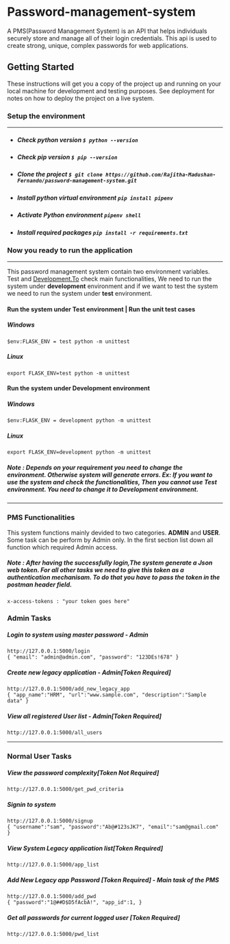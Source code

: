 <h1 class="code-line" data-line-start=0 data-line-end=1 ><a id="Passwordmanagementsystem_0"></a>Password-management-system</h1> <p class="has-line-data" data-line-start="1" data-line-end="2">A PMS(Password Management System) is an API that helps individuals securely store and manage all of their login credentials. This api is used to create strong, unique, complex passwords for web applications.</p> <h2 class="code-line" data-line-start=3 data-line-end=4 ><a id="Getting_Started_3"></a>Getting Started</h2> <p class="has-line-data" data-line-start="4" data-line-end="5">These instructions will get you a copy of the project up and running on your local machine for development and testing purposes. See deployment for notes on how to deploy the project on a live system.</p> <h3 class="code-line" data-line-start=6 data-line-end=7 ><a id="Setup_the_environment_6"></a>Setup the environment</h3> <hr> <ul> <li class="has-line-data" data-line-start="11" data-line-end="12"> <h5 class="code-line" data-line-start=11 data-line-end=12 ><a id="Check_python_version__python_version_11"></a>Check python version <code>$ python --version</code></h5> </li> <li class="has-line-data" data-line-start="12" data-line-end="13"> <h5 class="code-line" data-line-start=12 data-line-end=13 ><a id="Check_pip_version__pip_version_12"></a>Check pip version <code>$ pip --version</code></h5> </li> <li class="has-line-data" data-line-start="13" data-line-end="14"> <h5 class="code-line" data-line-start=13 data-line-end=14 ><a id="Clone_the_project__git_clone_httpsgithubcomRajithaMadushanFernandopasswordmanagementsystemgit_13"></a>Clone the project <code>$ git clone https://github.com/Rajitha-Madushan-Fernando/password-management-system.git</code></h5> </li> <li class="has-line-data" data-line-start="14" data-line-end="15"> <h5 class="code-line" data-line-start=14 data-line-end=15 ><a id="Install_python_virtual_environment_pip_install_pipenv_14"></a>Install python virtual environment <code>pip install pipenv</code></h5> </li> <li class="has-line-data" data-line-start="15" data-line-end="16"> <h5 class="code-line" data-line-start=15 data-line-end=16 ><a id="Activate_Python_environment_pipenv_shell_15"></a>Activate Python environment <code>pipenv shell</code></h5> </li> <li class="has-line-data" data-line-start="16" data-line-end="18"> <h5 class="code-line" data-line-start=16 data-line-end=17 ><a id="Install_required_packages__pip_install_r_requirementstxt_16"></a>Install required packages <code>pip install -r requirements.txt</code></h5> </li> </ul> <h3 class="code-line" data-line-start=18 data-line-end=19 ><a id="Now_you_ready_to_run_the_application_18"></a>Now you ready to run the application</h3> <hr> <p class="has-line-data" data-line-start="21" data-line-end="22">This password management system contain two environment variables. Test and <a href="http://Development.To">Development.To</a> check main functionalities, We need to run the system under <strong>development</strong> environment and if we want to test the system we need to run the system under <strong>test</strong> environment.</p> <h4 class="code-line" data-line-start=23 data-line-end=24 ><a id="Run_the_system_under_Test_environment__Run_the_unit_test_cases_23"></a>Run the system under Test environment | Run the unit test cases</h4> <h5 class="code-line" data-line-start=24 data-line-end=25 ><a id="Windows_24"></a>Windows</h5> <pre><code>$env:FLASK_ENV = test python -m unittest </code></pre> <h5 class="code-line" data-line-start=27 data-line-end=28 ><a id="Linux_27"></a>Linux</h5> <pre><code>export FLASK_ENV=test python -m unittest </code></pre> <h4 class="code-line" data-line-start=31 data-line-end=32 ><a id="Run_the_system_under_Development_environment_31"></a>Run the system under Development environment</h4> <h5 class="code-line" data-line-start=32 data-line-end=33 ><a id="Windows_32"></a>Windows</h5> <pre><code>$env:FLASK_ENV = development python -m unittest </code></pre> <h5 class="code-line" data-line-start=35 data-line-end=36 ><a id="Linux_35"></a>Linux</h5> <pre><code>export FLASK_ENV=development python -m unittest </code></pre> <h5 class="code-line" data-line-start=39 data-line-end=40 ><a id="Note__Depends_on_your_requirement_you_need_to_change_the_environment_Otherwise_system_will_generate_errors_Ex_If_you_want_to_use_the_system_and_check_the_functionalities_Then_you_cannot_use_Test_environment_You_need_to_change_it_to_Development_environment_39"></a>Note : Depends on your requirement you need to change the environment. Otherwise system will generate errors. Ex: If you want to use the system and check the functionalities, Then you cannot use Test environment. You need to change it to <strong>Development environment</strong>.</h5> <hr> <h3 class="code-line" data-line-start=41 data-line-end=42 ><a id="PMS_Functionalities_41"></a>PMS Functionalities</h3> <p class="has-line-data" data-line-start="42" data-line-end="43">This system functions mainly devided to two categories. <strong>ADMIN</strong> and <strong>USER</strong>. Some task can be perform by Admin only. In the first section list down all function which required Admin access.</p> <h5 class="code-line" data-line-start=44 data-line-end=45 ><a id="Note__After_having_the__successfully_loginThe_system_generate_a_Json_web_token_For_all_other_tasks_we_need_to_give_this_token_as_a_authentication_mechanisam_To_do_that_you_have_to_pass_the_token_in_the_postman_header_field_44"></a>Note : After having the successfully login,The system generate a Json web token. For all other tasks we need to give this token as a authentication mechanisam. To do that you have to pass the token in the postman header field.</h5> <p class="has-line-data" data-line-start="45" data-line-end="46"><code>x-access-tokens : &quot;your token goes here&quot;</code></p> <h3 class="code-line" data-line-start=47 data-line-end=48 ><a id="Admin__Tasks_47"></a>Admin Tasks</h3> <h5 class="code-line" data-line-start=48 data-line-end=49 ><a id="Login_to_system_using_master_password__Admin_48"></a>Login to system using master password - Admin</h5> <p class="has-line-data" data-line-start="49" data-line-end="54"><code>http://127.0.0.1:5000/login</code><br> <code>{ &quot;email&quot;: &quot;admin@admin.com&quot;, &quot;password&quot;: &quot;123DEs!678&quot; }</code></p> <h5 class="code-line" data-line-start=55 data-line-end=56 ><a id="Create_new_legacy_application__AdminToken_Required_55"></a>Create new legacy application - Admin[Token Required]</h5> <p class="has-line-data" data-line-start="56" data-line-end="62"><code>http://127.0.0.1:5000/add_new_legacy_app</code><br> <code>{ &quot;app_name&quot;:&quot;HRM&quot;, &quot;url&quot;:&quot;www.sample.com&quot;, &quot;description&quot;:&quot;Sample data&quot; }</code></p> <h5 class="code-line" data-line-start=62 data-line-end=63 ><a id="View_all_registered_User_list__AdminToken_Required_62"></a>View all registered User list - Admin[Token Required]</h5> <p class="has-line-data" data-line-start="63" data-line-end="64"><code>http://127.0.0.1:5000/all_users</code></p> <hr> <h3 class="code-line" data-line-start=69 data-line-end=70 ><a id="Normal_User_Tasks_69"></a>Normal User Tasks</h3> <h5 class="code-line" data-line-start=70 data-line-end=71 ><a id="View_the_password_complexityToken_Not_Required_70"></a>View the password complexity[Token Not Required]</h5> <p class="has-line-data" data-line-start="71" data-line-end="72"><code>http://127.0.0.1:5000/get_pwd_criteria</code></p> <h5 class="code-line" data-line-start=73 data-line-end=74 ><a id="Signin__to_system_73"></a>Signin to system</h5> <p class="has-line-data" data-line-start="74" data-line-end="80"><code>http://127.0.0.1:5000/signup</code><br> <code>{ &quot;username&quot;:&quot;sam&quot;, &quot;password&quot;:&quot;Ab@#123sJK7&quot;, &quot;email&quot;:&quot;sam@gmail.com&quot; }</code></p> <h5 class="code-line" data-line-start=81 data-line-end=82 ><a id="View_System_Legacy_application_listToken_Required_81"></a>View System Legacy application list[Token Required]</h5> <p class="has-line-data" data-line-start="82" data-line-end="83"><code>http://127.0.0.1:5000/app_list</code></p> <h5 class="code-line" data-line-start=84 data-line-end=85 ><a id="Add_New_Legacy_app_Password_Token_Required__Main_task_of_the_PMS_84"></a>Add New Legacy app Password [Token Required] - Main task of the PMS</h5> <p class="has-line-data" data-line-start="85" data-line-end="90"><code>http://127.0.0.1:5000/add_pwd</code><br> <code>{ &quot;password&quot;:&quot;1@##D$D5fAcbA!&quot;, &quot;app_id&quot;:1, }</code></p> <h5 class="code-line" data-line-start=91 data-line-end=92 ><a id="Get_all_passwords_for_current_logged_user_Token_Required_91"></a>Get all passwords for current logged user [Token Required]</h5> <p class="has-line-data" data-line-start="92" data-line-end="93"><code>http://127.0.0.1:5000/pwd_list</code></p>
